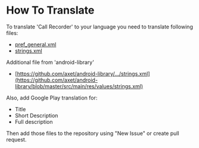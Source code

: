 # How To Translate

To translate 'Call Recorder' to your language you need to translate following files:

  * [pref_general.xml](/app/src/main/res/xml/pref_general.xml)
  * [strings.xml](/app/src/main/res/values/strings.xml)

Additional file from 'android-library'
  * [https://github.com/axet/android-library/.../strings.xml](https://github.com/axet/android-library/blob/master/src/main/res/values/strings.xml)

Also, add Google Play translation for:
  * Title
  * Short Description
  * Full description

Then add those files to the repository using "New Issue" or create pull request.
